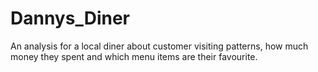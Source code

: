 # Dannys_Diner
An analysis for a local diner about customer visiting patterns, how much money they spent and which menu items are their favourite.
